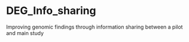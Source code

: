 # DEG_Info_sharing
Improving genomic findings through information sharing between a pilot and main study
